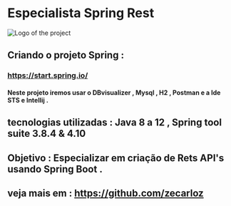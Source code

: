 # Especialista Spring Rest
![Logo of the project](https://encrypted-tbn0.gstatic.com/images?q=tbn:ANd9GcSj_sxUjxvS1BXPRxlPyBPBCOMKPrptNTy7kA&usqp=CAU)

## Criando o projeto Spring :
### https://start.spring.io/

#### Neste projeto iremos usar o DBvisualizer , Mysql , H2 , Postman e a Ide STS  e Intellij .

## tecnologias utilizadas : Java 8 a 12 , Spring tool suite 3.8.4 & 4.10

## Objetivo : Especializar em criação de Rets API's usando Spring Boot .

## veja mais em : https://github.com/zecarloz
